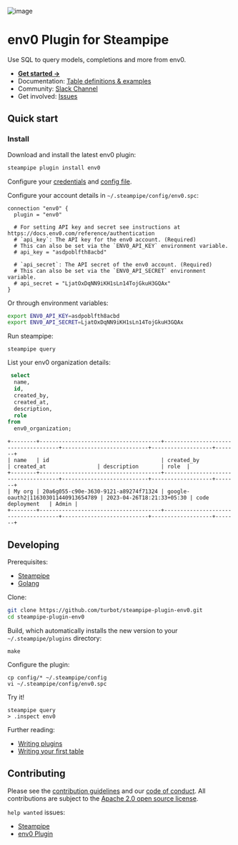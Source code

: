 ![image](https://hub.steampipe.io/images/plugins/turbot/env0-social-graphic.png)

# env0 Plugin for Steampipe

Use SQL to query models, completions and more from env0.

- **[Get started →](https://hub.steampipe.io/plugins/turbot/env0)**
- Documentation: [Table definitions & examples](https://hub.steampipe.io/plugins/turbot/env0/tables)
- Community: [Slack Channel](https://steampipe.io/community/join)
- Get involved: [Issues](https://github.com/turbot/steampipe-plugin-env0/issues)

## Quick start

### Install

Download and install the latest env0 plugin:

```bash
steampipe plugin install env0
```

Configure your [credentials](https://hub.steampipe.io/plugins/turbot/env0#credentials) and [config file](https://hub.steampipe.io/plugins/turbot/env0#configuration).

Configure your account details in `~/.steampipe/config/env0.spc`:

```hcl
connection "env0" {
  plugin = "env0"

  # For setting API key and secret see instructions at https://docs.env0.com/reference/authentication
  # `api_key`: The API key for the env0 account. (Required)
  # This can also be set via the `ENV0_API_KEY` environment variable. 
  # api_key = "asdpoblfth8acbd"

  # `api_secret`: The API secret of the env0 account. (Required)
  # This can also be set via the `ENV0_API_SECRET` environment variable. 
  # api_secret = "LjatOxDqNN9iKH1sLn14TojGkuH3GQAx"
}
```

Or through environment variables:

```sh
export ENV0_API_KEY=asdpoblfth8acbd
export ENV0_API_SECRET=LjatOxDqNN9iKH1sLn14TojGkuH3GQAx
```

Run steampipe:

```shell
steampipe query
```

List your env0 organization details:

```sql
 select
  name,
  id,
  created_by,
  created_at,
  description,
  role
from
  env0_organization;
```

```
+--------+--------------------------------------+-------------------------------------+---------------------------+-------------------+-------+
| name   | id                                   | created_by                          | created_at                | description       | role  |
+--------+--------------------------------------+-------------------------------------+---------------------------+-------------------+-------+
| My org | 20a6g055-c90e-3630-9121-a89274f71324 | google-oauth2|116303011440913654789 | 2023-04-26T18:21:33+05:30 | code deployment   | Admin |
+--------+--------------------------------------+-------------------------------------+---------------------------+-------------------+-------+
```

## Developing

Prerequisites:

- [Steampipe](https://steampipe.io/downloads)
- [Golang](https://golang.org/doc/install)

Clone:

```sh
git clone https://github.com/turbot/steampipe-plugin-env0.git
cd steampipe-plugin-env0
```

Build, which automatically installs the new version to your `~/.steampipe/plugins` directory:

```
make
```

Configure the plugin:

```
cp config/* ~/.steampipe/config
vi ~/.steampipe/config/env0.spc
```

Try it!

```
steampipe query
> .inspect env0
```

Further reading:

- [Writing plugins](https://steampipe.io/docs/develop/writing-plugins)
- [Writing your first table](https://steampipe.io/docs/develop/writing-your-first-table)

## Contributing

Please see the [contribution guidelines](https://github.com/turbot/steampipe/blob/main/CONTRIBUTING.md) and our [code of conduct](https://github.com/turbot/steampipe/blob/main/CODE_OF_CONDUCT.md). All contributions are subject to the [Apache 2.0 open source license](https://github.com/turbot/steampipe-plugin-env0/blob/main/LICENSE).

`help wanted` issues:

- [Steampipe](https://github.com/turbot/steampipe/labels/help%20wanted)
- [env0 Plugin](https://github.com/turbot/steampipe-plugin-env0/labels/help%20wanted)
